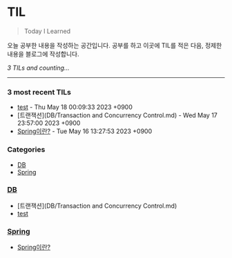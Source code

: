 # TIL
> Today I Learned

오늘 공부한 내용을 작성하는 공간입니다. 공부를 하고 이곳에 TIL를 적은 다음, 정제한 내용을 블로그에 작성합니다.


_3 TILs and counting..._

---

### 3 most recent TILs

- [test](DB/test.md) - Thu May 18 00:09:33 2023 +0900
- [트랜잭션](DB/Transaction and Concurrency Control.md) - Wed May 17 23:57:00 2023 +0900
- [Spring이란?](Spring/test.md) - Tue May 16 13:27:53 2023 +0900

### Categories

- [DB](#DB)
- [Spring](#Spring)

### [DB](#DB)
- [트랜잭션](DB/Transaction and Concurrency Control.md)
- [test](DB/test.md)

### [Spring](#Spring)
- [Spring이란?](Spring/test.md)

[1]: https://simonwillison.net/2020/Apr/20/self-rewriting-readme/
[2]: https://github.com/jbranchaud/til

